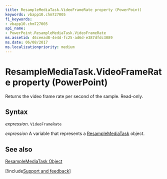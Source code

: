```yaml
---
title: ResampleMediaTask.VideoFrameRate property (PowerPoint)
keywords: vbapp10.chm727005
f1_keywords:
- vbapp10.chm727005
api_name:
- PowerPoint.ResampleMediaTask.VideoFrameRate
ms.assetid: 46ceead8-4e4d-fc25-ad6d-e387dfdc3089
ms.date: 06/08/2017
ms.localizationpriority: medium
---
```



# ResampleMediaTask.VideoFrameRate property (PowerPoint)

Returns the video frame rate per second of the sample. Read-only.


## Syntax

_expression_. `VideoFrameRate`

_expression_ A variable that represents a [ResampleMediaTask](PowerPoint.ResampleMediaTask.md) object.


## See also


[ResampleMediaTask Object](PowerPoint.ResampleMediaTask.md)

[!include[Support and feedback](~/includes/feedback-boilerplate.md)]